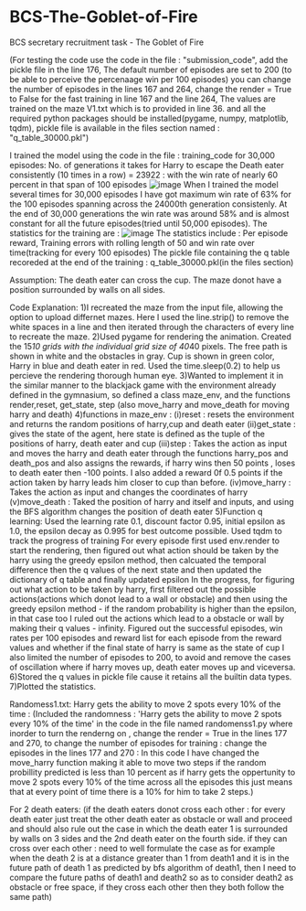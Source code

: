 # BCS-The-Goblet-of-Fire
BCS secretary recruitment task - The Goblet of Fire

(For testing the code use the code in the file : "submission_code", add the pickle file in the line 176, The default number of episodes are set to 200 (to be able to perceive the percenaage win per 100 episodes) you can change the number of episodes in the lines 167 and 264, change the render = True to False for the fast training in line 167 and the line 264, The values are trained on the maze V1.txt which is to provided in line 36. and all the required python packages should be installed(pygame, numpy, matplotlib, tqdm), pickle file is available in the files section named : "q_table_30000.pkl")

I trained the model using the code in the file : training_code for 30,000 episodes:
No. of generations it takes for Harry to escape the Death eater consistently (10 times in a row) = 23922 : with the win rate of nearly 60 percent in that span of 100 episodes
![image](https://github.com/user-attachments/assets/e778bbcb-84f1-4281-906d-2bc197a33030)
When I trained the model several times for 30,000 episodes I have got maximum win rate of 63% for the 100 episodes spanning across the 24000th generation consistenly.
At the end of 30,000 generations the win rate was around 58% and is almost constant for all the future episodes(tried until 50,000 episodes).
The statistics for the training are : ![image](https://github.com/user-attachments/assets/5f8a9af3-bda3-46c5-a7ff-93a5de5ea865)
The statistics include : Per episode reward, Training errors with rolling length of 50 and win rate over time(tracking for every 100 episodes)
The pickle file containing the q table recoreded at the end of the training : q_table_30000.pkl(in the files section)

Assumption: The death eater can cross the cup.
            The maze donot have a position surrounded by walls on all sides.

Code Explanation:
1)I recreated the maze from the input file, allowing the option to upload differnet mazes. Here I used the line.strip() to remove the white spaces in a line and then iterated through the characters of every line to recreate the maze.
2)Used pygame for rendering the animation. Created the 15*10 grids with the individual grid size of 40*40 pixels. The free path is shown in white and the obstacles in gray. Cup is shown in green color, Harry in blue and death eater in red. Used the time.sleep(0.2) to help us percieve the rendering thorough human eye.
3)Wanted to implement it in the similar manner to the blackjack game with the environment already defined in the gymnasium, so defined a class maze_env, and the functions render,reset, get_state, step (also move_harry and move_death for moving harry and death)
4)functions in maze_env : (i)reset : resets the environment and returns the random positions of harry,cup and death eater
                          (ii)get_state : gives the state of the agent, here state is defined as the tuple of the positions of harry, death eater and cup
                          (iii)step : Takes the action as input and moves the harry and death eater through the functions harry_pos and death_pos and also assigns the rewards, if harry wins then 50 points , loses to death eater then -100 points. I also added a reward 0f 0.5 points if the action taken by harry leads him closer to cup than before.
                          (iv)move_harry : Takes the action as input and changes the coordinates of harry
                          (v)move_death : Taked the position of harry and itself and inputs, and using the BFS algorithm changes the position of death eater
5)Function q learning:
  Used the learning rate 0.1, discount factor 0.95, initial epsilon as 1.0, the epsilon decay as 0.995 for best outcome possible.
  Used tqdm to track the progress of training 
  For every episode first used env.render to start the rendering, then figured out what action should be taken by the harry using the greedy epsilon method, then calcuated the temporal difference then the q values of the next state and then updated the dictionary of q table and finally updated epsilon
  In the progress, for figuring out what action to be taken by harry, first filtered out the possible actions(actions which donot lead to a wall or obstacle) and then using the greedy epsilon method - if the random probability is higher than the epsilon, in that case too I ruled out the actions which lead to a obstacle or wall by making their q values - infinity.
  Figured out the successful episodes, win rates per 100 episodes and reward list for each episode from the reward values and whether if the final state of harry is same as the state of cup
  I also limited the number of episodes to 200, to avoid and remove the cases of oscillation where if harry moves up, death eater moves up and viceversa.
6)Stored the q values in pickle file cause it retains all the builtin data types.
7)Plotted the statistics.

Randomess1.txt: Harry gets the ability to move 2 spots every 10% of the time :
(Included the randomness : 'Harry gets the ability to move 2 spots every 10% of the time' in the code in the file named randomenss1.py where inorder to turn the renderng on , change the render = True in the lines 177 and 270, to change the number of episodes for training : change the episodes in the lines 177 and 270 :
In this code I have changed the move_harry function making it able to move two steps if the random probillity predicted is less than 10 percent as if harry gets the oppertunity to move 2 spots every 10% of the time across all the episodes this just means that at every point of time there is a 10% for him to take 2 steps.)

For 2 death eaters:
(if the death eaters donot cross each other : for every death eater just treat the other death eater as obstacle or wall and proceed and should also rule out the case in which the death eater 1 is surrounded by walls on 3 sides and the 2nd death eater on the fourth side.
if they can cross over each other : need to well formulate the case as for example when the death 2 is at a distance greater than 1 from death1 and it is in the future path of death 1 as predicted by bfs algorithm of death1, then I need to compare the future paths of death1 and death2 so as to consider death2 as obstacle or free space, if they cross each other then they both follow the same path)
